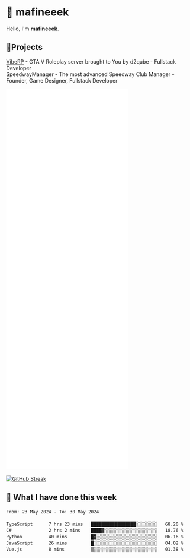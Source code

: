 # 👋 mafineeek
Hello, I'm **mafineeek**.

## 📝Projects

[VibeRP](https://v-rp.pl) - GTA V Roleplay server brought to You by d2qube - Fullstack Developer<br/>
SpeedwayManager - The most advanced Speedway Club Manager - Founder, Game Designer, Fullstack Developer


![](./github-metrics.svg)

[![GitHub Streak](https://streak-stats.demolab.com/?user=mafineeek)](https://git.io/streak-stats)

## 📰 What I have done this week
<!--START_SECTION:waka-->

```txt
From: 23 May 2024 - To: 30 May 2024

TypeScript      7 hrs 23 mins   █████████████████░░░░░░░░   68.20 %
C#              2 hrs 2 mins    ████▓░░░░░░░░░░░░░░░░░░░░   18.76 %
Python          40 mins         █▓░░░░░░░░░░░░░░░░░░░░░░░   06.16 %
JavaScript      26 mins         █░░░░░░░░░░░░░░░░░░░░░░░░   04.02 %
Vue.js          8 mins          ▒░░░░░░░░░░░░░░░░░░░░░░░░   01.38 %
```

<!--END_SECTION:waka-->
